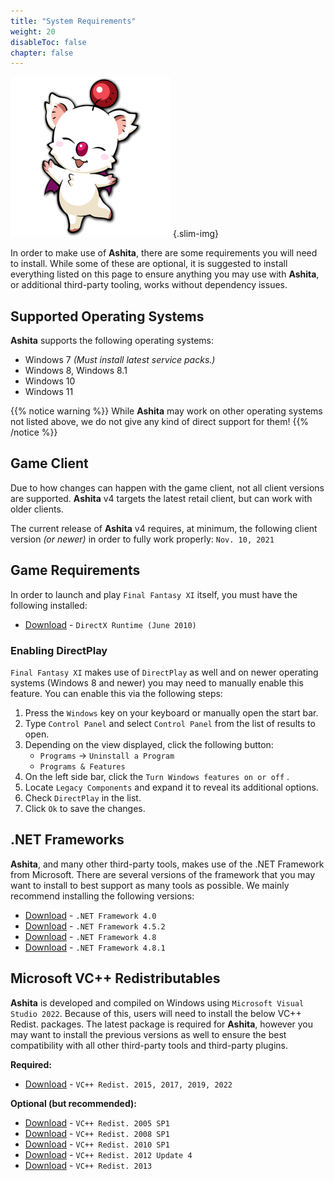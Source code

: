 ```yaml
---
title: "System Requirements"
weight: 20
disableToc: false
chapter: false
---
```


![ashita](/images/ashita.png?width=64px)
{.slim-img}

In order to make use of **Ashita**, there are some requirements you will need to install. While some of these are optional, it is suggested to install everything listed on this page to ensure anything you may use with **Ashita**, or additional third-party tooling, works without dependency issues.

## Supported Operating Systems

**Ashita** supports the following operating systems:

  - Windows 7 _(Must install latest service packs.)_
  - Windows 8, Windows 8.1
  - Windows 10
  - Windows 11

{{% notice warning %}}
While **Ashita** may work on other operating systems not listed above, we do not give any kind of direct support for them!
{{% /notice %}}

## Game Client

Due to how changes can happen with the game client, not all client versions are supported. **Ashita** v4 targets the latest retail client, but can work with older clients.

The current release of **Ashita** v4 requires, at minimum, the following client version _(or newer)_ in order to fully work properly: `Nov. 10, 2021`

## Game Requirements

In order to launch and play `Final Fantasy XI` itself, you must have the following installed:

  - [Download](https://www.microsoft.com/en-us/download/details.aspx?id=8109) - `DirectX Runtime (June 2010)`

### Enabling DirectPlay

`Final Fantasy XI` makes use of `DirectPlay` as well and on newer operating systems (Windows 8 and newer) you may need to manually enable this feature. You can enable this via the following steps:

  1. Press the `Windows` key on your keyboard or manually open the start bar.
  2. Type `Control Panel` and select `Control Panel` from the list of results to open.
  3. Depending on the view displayed, click the following button:
      - `Programs` -> `Uninstall a Program`
      - `Programs & Features`
  4. On the left side bar, click the `Turn Windows features on or off` .
  5. Locate `Legacy Components` and expand it to reveal its additional options.
  6. Check `DirectPlay` in the list.
  7. Click `Ok` to save the changes.

## .NET Frameworks

**Ashita**, and many other third-party tools, makes use of the .NET Framework from Microsoft. There are several versions of the framework that you may want to install to best support as many tools as possible. We mainly recommend installing the following versions:

  - [Download](https://www.microsoft.com/en-us/download/details.aspx?id=17718) - `.NET Framework 4.0`
  - [Download](https://www.microsoft.com/en-us/download/details.aspx?id=42642) - `.NET Framework 4.5.2`
  - [Download](https://dotnet.microsoft.com/en-us/download/dotnet-framework/net48) - `.NET Framework 4.8`
  - [Download](https://dotnet.microsoft.com/en-us/download/dotnet-framework/net481) - `.NET Framework 4.8.1`

## Microsoft VC++ Redistributables

**Ashita** is developed and compiled on Windows using `Microsoft Visual Studio 2022`. Because of this, users will need to install the below VC++ Redist. packages. The latest package is required for **Ashita**, however you may want to install the previous versions as well to ensure the best compatibility with all other third-party tools and third-party plugins.

**Required:**

  - [Download](https://aka.ms/vs/17/release/vc_redist.x86.exe) - `VC++ Redist. 2015, 2017, 2019, 2022`

**Optional (but recommended):**

  - [Download](https://www.microsoft.com/download/details.aspx?id=26347) - `VC++ Redist. 2005 SP1`
  - [Download](https://download.microsoft.com/download/5/D/8/5D8C65CB-C849-4025-8E95-C3966CAFD8AE/vcredist_x86.exe) - `VC++ Redist. 2008 SP1`
  - [Download](https://download.microsoft.com/download/1/6/5/165255E7-1014-4D0A-B094-B6A430A6BFFC/vcredist_x86.exe) - `VC++ Redist. 2010 SP1`
  - [Download](https://download.microsoft.com/download/1/6/B/16B06F60-3B20-4FF2-B699-5E9B7962F9AE/VSU_4/vcredist_x86.exe) - `VC++ Redist. 2012 Update 4`
  - [Download](https://aka.ms/highdpimfc2013x86enu) - `VC++ Redist. 2013`

